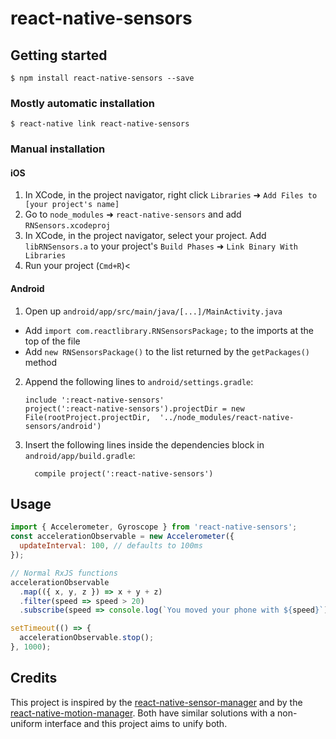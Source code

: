 
# react-native-sensors

## Getting started

`$ npm install react-native-sensors --save`

### Mostly automatic installation

`$ react-native link react-native-sensors`

### Manual installation

#### iOS

1. In XCode, in the project navigator, right click `Libraries` ➜ `Add Files to [your project's name]`
2. Go to `node_modules` ➜ `react-native-sensors` and add `RNSensors.xcodeproj`
3. In XCode, in the project navigator, select your project. Add `libRNSensors.a` to your project's `Build Phases` ➜ `Link Binary With Libraries`
4. Run your project (`Cmd+R`)<

#### Android

1. Open up `android/app/src/main/java/[...]/MainActivity.java`
  - Add `import com.reactlibrary.RNSensorsPackage;` to the imports at the top of the file
  - Add `new RNSensorsPackage()` to the list returned by the `getPackages()` method
2. Append the following lines to `android/settings.gradle`:
  	```
  	include ':react-native-sensors'
  	project(':react-native-sensors').projectDir = new File(rootProject.projectDir, 	'../node_modules/react-native-sensors/android')
  	```
3. Insert the following lines inside the dependencies block in `android/app/build.gradle`:
  	```
      compile project(':react-native-sensors')
  	```

## Usage
```javascript
import { Accelerometer, Gyroscope } from 'react-native-sensors';
const accelerationObservable = new Accelerometer({
  updateInterval: 100, // defaults to 100ms
});

// Normal RxJS functions
accelerationObservable
  .map(({ x, y, z }) => x + y + z)
  .filter(speed => speed > 20)
  .subscribe(speed => console.log(`You moved your phone with ${speed}`));

setTimeout(() => {
  accelerationObservable.stop();
}, 1000);
```

## Credits

This project is inspired by the [react-native-sensor-manager](https://github.com/kprimice/react-native-sensor-manager) and by the [react-native-motion-manager](https://github.com/pwmckenna/react-native-motion-manager). Both have similar solutions with a non-uniform interface and this project aims to unify both.
